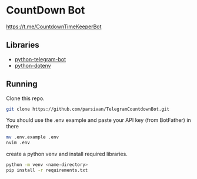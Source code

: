 # CountDown Bot
<https://t.me/CountdownTimeKeeperBot>

## Libraries
 - [python-telegram-bot](https://pypi.org/project/python-telegram-bot/)
 - [python-dotenv](https://pypi.org/project/python-dotenv/)

## Running
Clone this repo.
```bash
git clone https://github.com/parsivan/TelegramCountdownBot.git
```
You should use the .env example and paste your API key (from BotFather) in there 
```bash
mv .env.example .env
nvim .env
```
create a python venv and install required libraries.
```bash
python -m venv <name-directory>
pip install -r requirements.txt
```